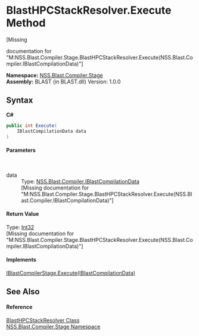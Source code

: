 # BlastHPCStackResolver.Execute Method 
 

\[Missing <summary> documentation for "M:NSS.Blast.Compiler.Stage.BlastHPCStackResolver.Execute(NSS.Blast.Compiler.IBlastCompilationData)"\]

**Namespace:**&nbsp;<a href="N_NSS_Blast_Compiler_Stage">NSS.Blast.Compiler.Stage</a><br />**Assembly:**&nbsp;BLAST (in BLAST.dll) Version: 1.0.0

## Syntax

**C#**<br />
``` C#
public int Execute(
	IBlastCompilationData data
)
```


#### Parameters
&nbsp;<dl><dt>data</dt><dd>Type: <a href="T_NSS_Blast_Compiler_IBlastCompilationData">NSS.Blast.Compiler.IBlastCompilationData</a><br />\[Missing <param name="data"/> documentation for "M:NSS.Blast.Compiler.Stage.BlastHPCStackResolver.Execute(NSS.Blast.Compiler.IBlastCompilationData)"\]</dd></dl>

#### Return Value
Type: <a href="https://docs.microsoft.com/dotnet/api/system.int32" target="_blank" rel="noopener noreferrer">Int32</a><br />\[Missing <returns> documentation for "M:NSS.Blast.Compiler.Stage.BlastHPCStackResolver.Execute(NSS.Blast.Compiler.IBlastCompilationData)"\]

#### Implements
<a href="M_NSS_Blast_IBlastCompilerStage_Execute">IBlastCompilerStage.Execute(IBlastCompilationData)</a><br />

## See Also


#### Reference
<a href="T_NSS_Blast_Compiler_Stage_BlastHPCStackResolver">BlastHPCStackResolver Class</a><br /><a href="N_NSS_Blast_Compiler_Stage">NSS.Blast.Compiler.Stage Namespace</a><br />